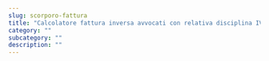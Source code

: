 ```yaml
---
slug: scorporo-fattura
title: "Calcolatore fattura inversa avvocati con relativa disciplina IVA, CPA, ritenute"
category: ""
subcategory: ""
description: ""
---
```


